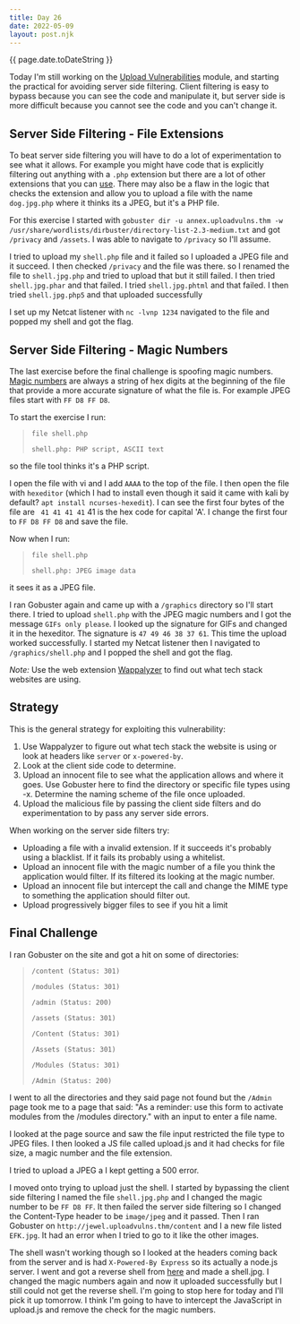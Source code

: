 ```yaml
---
title: Day 26
date: 2022-05-09
layout: post.njk
---
```


{{ page.date.toDateString }}

Today I'm still working on the [Upload Vulnerabilities](https://tryhackme.com/room/uploadvulns) module, and starting the practical for avoiding server side filtering. Client filtering is easy to bypass because you can see the code and manipulate it, but server side is more difficult because you cannot see the code and you can't change it.

## Server Side Filtering - File Extensions
To beat server side filtering you will have to do a lot of experimentation to see what it allows. For example you might have code that is explicitly filtering out anything with a `.php` extension but there are a lot of other extensions that you can [use](https://en.wikipedia.org/wiki/PHP). There may also be a flaw in the logic that checks the extension and allow you to upload a file with the name `dog.jpg.php` where it thinks its a JPEG, but it's a PHP file.

For this exercise I started with `gobuster dir -u annex.uploadvulns.thm -w /usr/share/wordlists/dirbuster/directory-list-2.3-medium.txt` and got `/privacy` and `/assets`. I was able to navigate to `/privacy` so I'll assume.

I tried to upload my `shell.php` file and it failed so I uploaded a JPEG file and it succeed. I then checked `/privacy` and the file was there. so I renamed the file to `shell.jpg.php` and tried to upload that but it still failed. I then tried `shell.jpg.phar` and that failed. I tried `shell.jpg.phtml` and that failed. I then tried `shell.jpg.php5` and that uploaded successfully

I set up my Netcat listener with `nc -lvnp 1234` navigated to the file and popped my shell and got the flag.

## Server Side Filtering - Magic Numbers
The last exercise before the final challenge is spoofing magic numbers. [Magic numbers](https://en.wikipedia.org/wiki/List_of_file_signatures) are always a string of hex digits at the beginning of the file that provide a more accurate signature of what the file is. For example JPEG files start with `FF D8 FF D8`.

To start the exercise I run:
>`file shell.php`
>
>`shell.php: PHP script, ASCII text`

so the file tool thinks it's a PHP script.

I open the file with vi and I add `AAAA` to the top of the file. I then open the file with `hexeditor` (which I had to install even though it said it came with kali by default? `apt install ncurses-hexedit`). I can see the first four bytes of the file are ` 41 41 41 41` 41 is the hex code for capital 'A'. I change the first four to `FF D8 FF D8` and save the file.

Now when I run:
>`file shell.php`
>
>`shell.php: JPEG image data`

it sees it as a JPEG file.

I ran Gobuster again and came up with a `/graphics` directory so I'll start there. I tried to upload `shell.php` with the JPEG magic numbers and I got the message `GIFs only please`. I looked up the signature for GIFs and changed it in the hexeditor. The signature is `47 49 46 38 37 61`. This time the upload worked successfully. I started my Netcat listener then I navigated to `/graphics/shell.php` and I popped the shell and got the flag.

*Note:* Use the web extension [Wappalyzer](https://www.wappalyzer.com/) to find out what tech stack websites are using.

## Strategy
This is the general strategy for exploiting this vulnerability:
1. Use Wappalyzer to figure out what tech stack the website is using or look at headers like `server` or `x-powered-by`.
2. Look at the client side code to determine.
3. Upload an innocent file to see what the application allows and where it goes. Use Gobuster here to find the directory or specific file types using -x. Determine the naming scheme of the file once uploaded.
4. Upload the malicious file by passing the client side filters and do experimentation to by pass any server side errors.

When working on the server side filters try:
- Uploading a file with a invalid extension. If it succeeds it's probably using a blacklist. If it fails its probably using a whitelist.
- Upload an innocent file with the magic number of a file you think the application would filter. If its filtered its looking at the magic number.
- Upload an innocent file but intercept the call and change the MIME type to something the application should filter out.
- Upload progressively bigger files to see if you hit a limit

## Final Challenge
I ran Gobuster on the site and got a hit on some of directories:
>`/content (Status: 301)`
>
>`/modules (Status: 301)`
>
>`/admin (Status: 200)`
>
>`/assets (Status: 301)`
>
>`/Content (Status: 301)`
>
>`/Assets (Status: 301)`
>
>`/Modules (Status: 301)`
>
>`/Admin (Status: 200)`


I went to all the directories and they said page not found but the `/Admin` page took me to a page that said: "As a reminder: use this form to activate modules from the /modules directory." with an input to enter a file name.


I looked at the page source and saw the file input restricted the file type to JPEG files. I then looked a JS file called upload.js and it had checks for file size, a magic number and the file extension.

I tried to upload a JPEG a I kept getting a 500 error.

I moved onto trying to upload just the shell. I started by bypassing the client side filtering I named the file `shell.jpg.php` and I changed the magic number to be `FF D8 FF`. It then failed the server side filtering so I changed the Content-Type header to be `image/jpeg` and it passed. Then I ran Gobuster on `http://jewel.uploadvulns.thm/content` and I a new file listed `EFK.jpg`. It had an error when I tried to go to it like the other images.

The shell wasn't working though so I looked at the headers coming back from the server and is had `X-Powered-By Express` so its actually a node.js server. I went and got a reverse shell from [here](https://github.com/swisskyrepo/PayloadsAllTheThings/blob/master/Methodology%20and%20Resources/Reverse%20Shell%20Cheatsheet.md#nodejs) and made a shell.jpg. I changed the magic numbers again and now it uploaded successfully but I still could not get the reverse shell. I'm going to stop here for today and I'll pick it up tomorrow. I think I'm going to have to intercept the JavaScript in upload.js and remove the check for the magic numbers.
